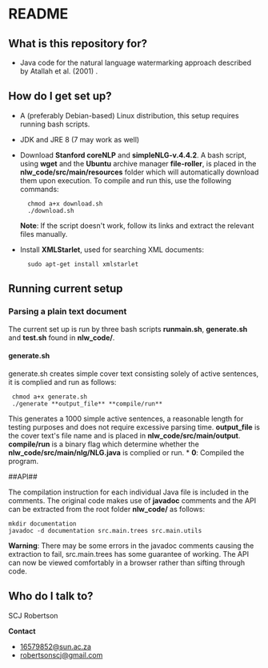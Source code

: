 # README #

## What is this repository for? ##

* Java code for the natural language watermarking approach described by Atallah et al. (2001) .

## How do I get set up? ##

* A (preferably Debian-based) Linux distribution, this setup requires running bash scripts.
* JDK and JRE 8 (7 may work as well)
* Download **Stanford coreNLP** and **simpleNLG-v.4.4.2**. A bash script, using **wget** and the **Ubuntu** archive manager **file-roller**, is placed in the **nlw_code/src/main/resources** folder
which will automatically download them upon execution. 
To compile and run this, use the following commands:

        chmod a+x download.sh
        ./download.sh

    **Note**: If the script doesn't work, follow its links and extract the relevant files manually.

* Install **XMLStarlet**, used for searching XML documents: 

        sudo apt-get install xmlstarlet

## Running current setup ##

### Parsing a plain text document ###
The current set up is run by three bash scripts **runmain.sh**, **generate.sh** and **test.sh** found in **nlw_code/**. 

#### generate.sh ###
generate.sh creates simple cover text consisting solely of active sentences, it is complied and run as follows:

     chmod a+x generate.sh
     ./generate **output_file** **compile/run**

This generates a 1000 simple active sentences, a reasonable length for testing purposes and does not require excessive parsing time. **output_file** is the cover text's file name and is placed in **nlw_code/src/main/output**. **compile/run** is a binary flag which determine whether the **nlw_code/src/main/nlg/NLG.java** is complied or run.
    * **0**: Compiled the program.


##API##

The compilation instruction for each individual Java file is included in the comments. The original code makes use of **javadoc** comments and the API can be extracted from the root folder **nlw_code/** as follows:

    mkdir documentation
    javadoc -d documentation src.main.trees src.main.utils

**Warning**: There may be some errors in the javadoc comments causing the extraction to fail, src.main.trees has some guarantee of working. The API can now be viewed comfortably in a browser rather than sifting through code.

## Who do I talk to? ##

SCJ Robertson

**Contact**

* 16579852@sun.ac.za
* robertsonscj@gmail.com
